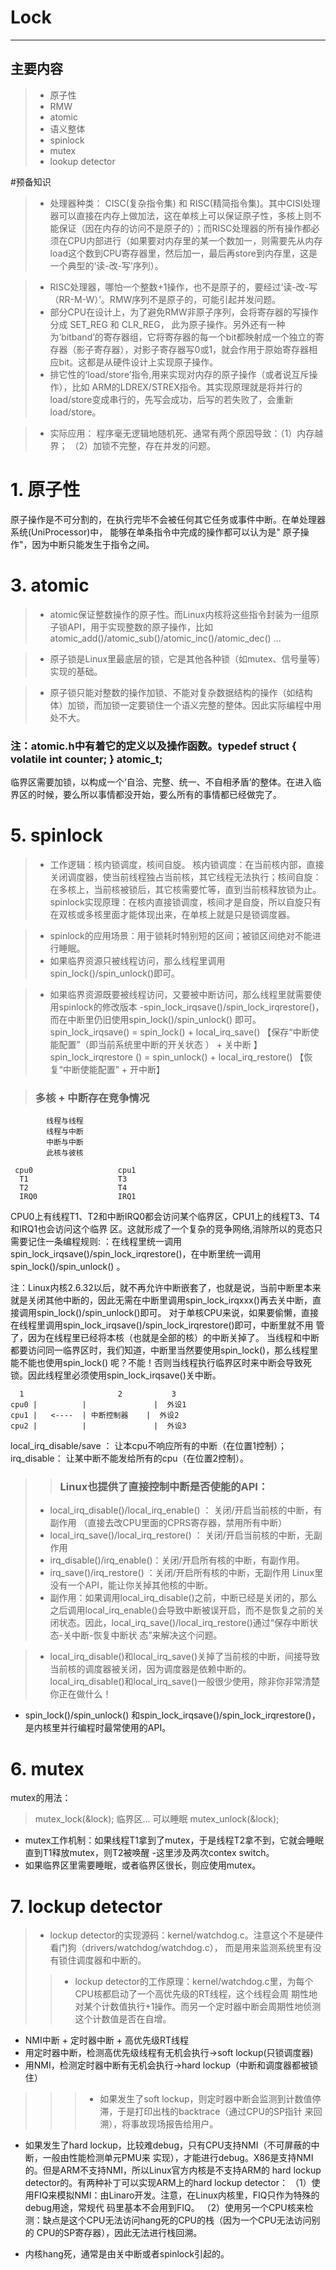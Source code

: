 ﻿# Lock
---
## 主要内容
>* 原子性
>* RMW
>* atomic
>* 语义整体
>* spinlock
>* mutex
>* lookup detector

#预备知识
>* 处理器种类： CISC(复杂指令集) 和 RISC(精简指令集)。其中CISI处理器可以直接在内存上做加法，这在单核上可以保证原子性，多核上则不能保证（因在内存的访问不是原子的）；而RISC处理器的所有操作都必须在CPU内部进行（如果要对内存里的某一个数加一，则需要先从内存load这个数到CPU寄存器里，然后加一，最后再store到内存里，这是一个典型的‘读-改-写’序列）。

>* RISC处理器，哪怕一个整数+1操作，也不是原子的，要经过‘读-改-写（RR-M-W）’。RMW序列不是原子的，可能引起并发问题。
>* 部分CPU在设计上，为了避免RMW非原子序列，会将寄存器的写操作分成 SET_REG 和 CLR_REG， 此为原子操作。另外还有一种为‘bitband’的寄存器组，它将寄存器的每一个bit都映射成一个独立的寄存器（影子寄存器），对影子寄存器写0或1，就会作用于原始寄存器相应bit。这都是从硬件设计上实现原子操作。
>* 排它性的‘load/store’指令,用来实现对内存的原子操作（或者说互斥操作），比如 ARM的LDREX/STREX指令。其实现原理就是将并行的load/store变成串行的，先写会成功，后写的若失败了，会重新load/store。

>* 实际应用： 程序毫无逻辑地随机死、通常有两个原因导致：（1）内存越界； （2）加锁不完整，存在并发的问题。

# 1. 原子性
原子操作是不可分割的，在执行完毕不会被任何其它任务或事件中断。在单处理器系统(UniProcessor)中， 能够在单条指令中完成的操作都可以认为是" 原子操作"，因为中断只能发生于指令之间。


# 3. atomic
>* atomic保证整数操作的原子性。而Linux内核将这些指令封装为一组原子锁API，用于实现整数的原子操作，比如 atomic_add()/atomic_sub()/atomic_inc()/atomic_dec() ... 

>* 原子锁是Linux里最底层的锁，它是其他各种锁（如mutex、信号量等）实现的基础。 

>* 原子锁只能对整数的操作加锁、不能对复杂数据结构的操作（如结构体）加锁，而加锁一定要锁住一个语义完整的整体。因此实际编程中用处不大。

### 注：atomic.h中有着它的定义以及操作函数。typedef struct { volatile int counter; } atomic_t; 

临界区需要加锁，以构成一个‘自洽、完整、统一、不自相矛盾’的整体。在进入临界区的时候，要么所以事情都没开始，要么所有的事情都已经做完了。

# 5. spinlock
>* 工作逻辑：核内锁调度，核间自旋。 核内锁调度：在当前核内部，直接关闭调度器，使当前线程独占当前核，其它线程无法执行；核间自旋：在多核上，当前核被锁后，其它核需要忙等，直到当前核释放锁为止。 spinlock实现原理：在核内直接锁调度，核间才是自旋，所以自旋只有在双核或多核里面才能体现出来，在单核上就是只是锁调度器。

>* spinlock的应用场景：用于锁耗时特别短的区间；被锁区间绝对不能进行睡眠。
>* 如果临界资源只被线程访问，那么线程里调用spin_lock()/spin_unlock()即可。

>* 如果临界资源既要被线程访问，又要被中断访问，那么线程里就需要使用spinlock的修改版本 -spin_lock_irqsave()/spin_lock_irqrestore()，而在中断里仍旧使用spin_lock()/spin_unlock() 即可。
spin_lock_irqsave() = spin_lock() + local_irq_save() 【保存“中断使能配置”（即当前系统里中断的开关状态 ） + 关中断 】 
spin_lock_irqrestore () = spin_unlock() + local_irq_restore() 【恢复“中断使能配置” + 开中断】

>### 多核 + 中断存在竞争情况
            线程与线程
            线程与中断
            中断与中断
            此核与彼核

     cpu0                   cpu1
      T1                    T3
      T2                    T4
      IRQ0                  IRQ1
  
CPU0上有线程T1、T2和中断IRQ0都会访问某个临界区，CPU1上的线程T3、T4和IRQ1也会访问这个临界 区。这就形成了一个复杂的竞争网络,消除所以的竞态只需要记住一条编程规则: ：在线程里统一调用spin_lock_irqsave()/spin_lock_irqrestore()，在中断里统一调用 spin_lock()/spin_unlock() 。

注：Linux内核2.6.32以后，就不再允许中断嵌套了，也就是说，当前中断里本来就是关闭其他中断的，因此无需在中断里调用spin_lock_irqxxx()再去关中断，直接调用spin_lock()/spin_unlock()即可。 对于单核CPU来说，如果要偷懒，直接在线程里调用spin_lock_irqsave()/spin_lock_irqrestore()即可，中断里就不用 管了，因为在线程里已经将本核（也就是全部的核）的中断关掉了。 当线程和中断都要访问同一临界区时，我们知道，中断里当然要使用spin_lock()，那么线程里能不能也使用spin_lock() 呢？不能！否则当线程执行临界区时来中断会导致死锁。因此线程里必须使用spin_lock_irqsave()关中断。

      1                     2           3
    cpu0 |          |               |  外设1
    cpu1 |   <----  | 中断控制器    |  外设2
    cpu2 |          |               |  外设3

local_irq_disable/save ： 让本cpu不响应所有的中断（在位置1控制）； irq_disable： 让某中断不能发给所有的cpu（在位置2控制）。

>>### Linux也提供了直接控制中断是否使能的API： 
>* local_irq_disable()/local_irq_enable() ： 关闭/开启当前核的中断，有副作用 （直接去改CPU里面的CPRS寄存器，禁用所有中断） 
>* local_irq_save()/local_irq_restore() ： 关闭/开启当前核的中断，无副作用 
>* irq_disable()/irq_enable()：关闭/开启所有核的中断，有副作用。
>* irq_save()/irq_restore() ：关闭/开启所有核的中断，无副作用 Linux里没有一个API，能让你关掉其他核的中断。
>* 副作用：如果调用local_irq_disable()之前，中断已经是关闭的，那么之后调用local_irq_enable()会导致中断被误开启，而不是恢复之前的关闭状态。因此，local_irq_save()/local_irq_restore()通过“保存中断状态-关中断-恢复中断状 态”来解决这个问题。

>* local_irq_disable()和local_irq_save()关掉了当前核的中断，间接导致当前核的调度器被关闭，因为调度器是依赖中断的。local_irq_disable()和local_irq_save()一般很少使用，除非你非常清楚你正在做什么！
* spin_lock()/spin_unlock() 和spin_lock_irqsave()/spin_lock_irqrestore()，是内核里并行编程时最常使用的API。

# 6. mutex

mutex的用法：
>   mutex_lock(&lock);
    临界区...
    可以睡眠
    mutex_unlock(&lock);

* mutex工作机制：如果线程T1拿到了mutex，于是线程T2拿不到，它就会睡眠直到T1释放mutex，则T2被唤醒 -这里涉及两次contex switch。 
* 如果临界区里需要睡眠，或者临界区很长，则应使用mutex。


# 7. lockup detector
>* lockup detector的实现源码：kernel/watchdog.c。注意这个不是硬件看门狗（drivers/watchdog/watchdog.c）， 而是用来监测系统里有没有锁住调度器和中断的。
>>* lockup detector的工作原理：kernel/watchdog.c里，为每个CPU核都启动了一个高优先级的RT线程，这个线程会周 期性地对某个计数值执行+1操作。而另一个定时器中断会周期性地侦测这个计数值是否在自增。 
* NMI中断 + 定时器中断 + 高优先级RT线程
* 用定时器中断，检测高优先级线程有无机会执行->soft lockup(只锁调度器)
* 用NMI，检测定时器中断有无机会执行->hard lockup（中断和调度器都被锁住）
>>>* 如果发生了soft lockup，则定时器中断会监测到计数值停滞，于是打印出栈的backtrace（通过CPU的SP指针 来回溯），将事故现场报告给用户。 
* 如果发生了hard lockup，比较难debug，只有CPU支持NMI（不可屏蔽的中断，一般由性能检测单元PMU来 实现），才能进行debug。X86是支持NMI的。但是ARM不支持NMI，所以Linux官方内核是不支持ARM的 hard lockup detector的。有两种补丁可以实现ARM上的hard lockup detector： （1）使用FIQ来模拟NMI：由Linaro开发。注意，在Linux内核里，FIQ只作为特殊的debug用途，常规代 码里基本不会用到FIQ。 （2）使用另一个CPU核来检测：缺点是这个CPU无法访问hang死的CPU的栈（因为一个CPU无法访问别的 CPU的SP寄存器），因此无法进行栈回溯。


* 内核hang死，通常是由关中断或者spinlock引起的。




